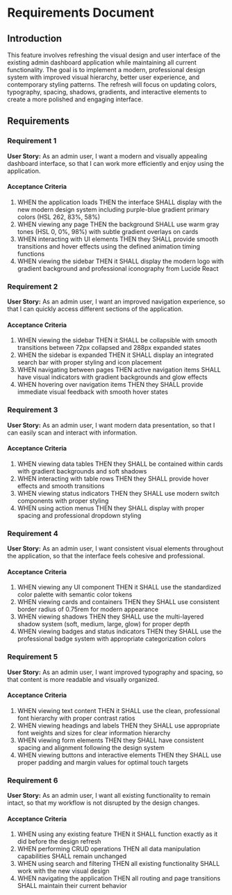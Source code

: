 # Requirements Document

## Introduction

This feature involves refreshing the visual design and user interface of the existing admin dashboard application while maintaining all current functionality. The goal is to implement a modern, professional design system with improved visual hierarchy, better user experience, and contemporary styling patterns. The refresh will focus on updating colors, typography, spacing, shadows, gradients, and interactive elements to create a more polished and engaging interface.

## Requirements

### Requirement 1

**User Story:** As an admin user, I want a modern and visually appealing dashboard interface, so that I can work more efficiently and enjoy using the application.

#### Acceptance Criteria

1. WHEN the application loads THEN the interface SHALL display with the new modern design system including purple-blue gradient primary colors (HSL 262, 83%, 58%)
2. WHEN viewing any page THEN the background SHALL use warm gray tones (HSL 0, 0%, 98%) with subtle gradient overlays on cards
3. WHEN interacting with UI elements THEN they SHALL provide smooth transitions and hover effects using the defined animation timing functions
4. WHEN viewing the sidebar THEN it SHALL display the modern logo with gradient background and professional iconography from Lucide React

### Requirement 2

**User Story:** As an admin user, I want an improved navigation experience, so that I can quickly access different sections of the application.

#### Acceptance Criteria

1. WHEN viewing the sidebar THEN it SHALL be collapsible with smooth transitions between 72px collapsed and 288px expanded states
2. WHEN the sidebar is expanded THEN it SHALL display an integrated search bar with proper styling and icon placement
3. WHEN navigating between pages THEN active navigation items SHALL have visual indicators with gradient backgrounds and glow effects
4. WHEN hovering over navigation items THEN they SHALL provide immediate visual feedback with smooth hover states

### Requirement 3

**User Story:** As an admin user, I want modern data presentation, so that I can easily scan and interact with information.

#### Acceptance Criteria

1. WHEN viewing data tables THEN they SHALL be contained within cards with gradient backgrounds and soft shadows
2. WHEN interacting with table rows THEN they SHALL provide hover effects and smooth transitions
3. WHEN viewing status indicators THEN they SHALL use modern switch components with proper styling
4. WHEN using action menus THEN they SHALL display with proper spacing and professional dropdown styling

### Requirement 4

**User Story:** As an admin user, I want consistent visual elements throughout the application, so that the interface feels cohesive and professional.

#### Acceptance Criteria

1. WHEN viewing any UI component THEN it SHALL use the standardized color palette with semantic color tokens
2. WHEN viewing cards and containers THEN they SHALL use consistent border radius of 0.75rem for modern appearance
3. WHEN viewing shadows THEN they SHALL use the multi-layered shadow system (soft, medium, large, glow) for proper depth
4. WHEN viewing badges and status indicators THEN they SHALL use the professional badge system with appropriate categorization colors

### Requirement 5

**User Story:** As an admin user, I want improved typography and spacing, so that content is more readable and visually organized.

#### Acceptance Criteria

1. WHEN viewing text content THEN it SHALL use the clean, professional font hierarchy with proper contrast ratios
2. WHEN viewing headings and labels THEN they SHALL use appropriate font weights and sizes for clear information hierarchy
3. WHEN viewing form elements THEN they SHALL have consistent spacing and alignment following the design system
4. WHEN viewing buttons and interactive elements THEN they SHALL use proper padding and margin values for optimal touch targets

### Requirement 6

**User Story:** As an admin user, I want all existing functionality to remain intact, so that my workflow is not disrupted by the design changes.

#### Acceptance Criteria

1. WHEN using any existing feature THEN it SHALL function exactly as it did before the design refresh
2. WHEN performing CRUD operations THEN all data manipulation capabilities SHALL remain unchanged
3. WHEN using search and filtering THEN all existing functionality SHALL work with the new visual design
4. WHEN navigating the application THEN all routing and page transitions SHALL maintain their current behavior
